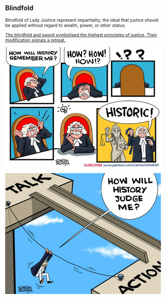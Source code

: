 ## Blindfold

Blindfold of Lady Justice represent impartiality, the ideal that justice should be applied without regard to wealth, power, or other status.

[The blindfold and sword symbolised the highest principles of justice. Their modification signals a retreat.](https://scroll.in/article/1074827/sightless-no-more-in-decolonised-garb-indias-new-lady-justice-is-a-contradictory-symbol)

![Blindfold](blindfold/historic.jpeg)

![Talk Action](blindfold/action.jpeg)
